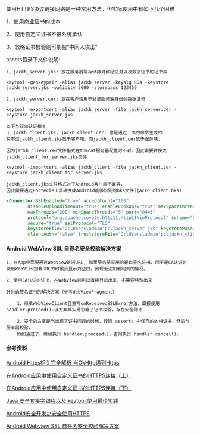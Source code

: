 使用HTTPS协议链接网络是一种常用方法。但实际使用中有如下几个困难

1、使用商业证书的成本

2、使用自定义证书不被系统承认

3、忽略证书检验则可能被“中间人攻击”

assets目录下文件说明:
    
    1、jackh_server.jks: 放在服务器端存储非对称秘钥对以及数字证书的证书库
    
    keytool -genkeypair -alias jackh_server -keyalg RSA -keystore jackh_server.jks -validity 3600 -storepass 123456
    
    2、jackh_server.cer: 放在客户端用于验证服务器身份的数据证书
    
    keytool -exportcert -alias jackh_server -file jackh_server.cer -keystore jackh_server.jks
    
    以下与双向认证相关
    3、jackh_client.jks, jackh_client.cer: 也是通过上面的命令生成的. 
    只不过jackh_client.jks放于客户端，而jackh_client.cer放于服务端.
    
    因为jackh_client.cer文件格式在tomcat服务器配置时不对。因此需要转换成jackh_client_for_server.jks文件
    
    keytool -importcert -alias jackh_client -file jackh_client.cer -keystore jackh_client_for_server.jks
    
    jackh_client.jks文件格式对于Android客户端不兼容，
    因此需要通过Portecle工具转换成Android能够识别的bks文件(jackh_client.bks).
    
```xml
<Connector SSLEnabled="true" acceptCount="100"
	    disableUploadTimeout="true" enableLookups="true" maxSpareThreads="75" 
	    maxThreads="200" minSpareThreads="5" port="8443" 
	    protocol="org.apache.coyote.http11.Http11NioProtocol" scheme="https" 
	    secure="true" sslProtocol="TLS"
	    keystoreFile="C:\Users\admin'pc\jackh_server.jks" keystorePass="123456"
	    clientAuth="false" truststoreFile="C:\Users\admin'pc\jackh_client_for_server.jks" truststorePass="123456"/>
```

#### Android WebView SSL 自签名安全校验解决方案

    1、在App中需要通过WebView访问URL, 如果服务器采用的是自签名证书，而不是CA认证时
    使用WebView加载URL的时候会显示为空白，出现无法加载网页的情况。
    
    2、使用CA认证的证书，在WebView则可以直接显示出来，不需要特殊出来
    
    针对自签名证书的解决方案（参考WebViewFragment）：
        
        1、继承WebViewClient且重写onReceivedSSLError方法，直接使用handler.proceed().该方案其实是忽略了证书校验，存在安全隐患
        
        2、安全的方案是当出现了证书问题的时候，读取 asserts 中保存的的根证书，然后与服务器校验，
        假如通过了，继续执行 handler.proceed()，否则执行 handler.cancel()。
    
    
#### 参考资料
    
[Android Https相关完全解析 当OkHttp遇到Https](https://blog.csdn.net/lmj623565791/article/details/48129405)

[
在Android应用中使用自定义证书的HTTPS连接（上）](https://blog.csdn.net/raptor/article/details/18896375)

[在Android应用中使用自定义证书的HTTPS连接（下）](https://blog.csdn.net/raptor/article/details/18898937)

[Java 安全套接字编程以及 keytool 使用最佳实践](https://www.ibm.com/developerworks/cn/java/j-lo-socketkeytool/index.html?ca=drs)
    
[Android安全开发之安全使用HTTPS](https://www.cnblogs.com/alisecurity/p/5939336.html)

[Android Webview SSL 自签名安全校验解决方案](https://www.cnblogs.com/liyiran/p/7011317.html)